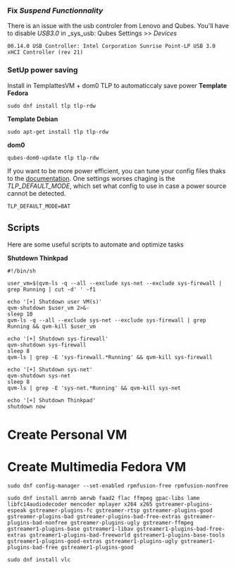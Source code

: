 ### Fix _Suspend Functionnality_
There is an issue with the usb controler from Lenovo and Qubes.
You'll have to disable _USB3.0_ in \_sys_usb: Qubes Settings >> _Devices_
```
00.14.0 USB Controller: Intel Corporation Sunrise Point-LP USB 3.0 xHCI Controller (rev 21)
```

### SetUp power saving
Install in TemplattesVM + dom0 TLP to automaticcaly save power
**Template Fedora**
```
sudo dnf install tlp tlp-rdw
```
**Template Debian**
```
sudo apt-get install tlp tlp-rdw
```
**dom0**
```
qubes-dom0-update tlp tlp-rdw
```

If you want to be more power efficient, you can tune your config files thaks to the [documentation](https://linrunner.de/en/tlp/docs/tlp-configuration.html).
One settings worses chaging is the _TLP_DEFAULT_MODE_, which set what config to use in case a power source cannot be detected.
```
TLP_DEFAULT_MODE=BAT
```


## Scripts
Here are some useful scripts to automate and optimize tasks

**Shutdown Thinkpad**
```
#!/bin/sh

user_vm=$(qvm-ls -q --all --exclude sys-net --exclude sys-firewall | grep Running | cut -d' ' -f1

echo '[+] Shutdown user VM(s)'
qvm-shutdown $user_vm 2>&-
sleep 10
qvm-ls -q --all --exclude sys-net --exclude sys-firewall | grep Running && qvm-kill $user_vm

echo '[+] Shutdown sys-firewall'
qvm-shutdown sys-firewall
sleep 8
qvm-ls | grep -E 'sys-firewall.*Running' && qvm-kill sys-firewall

echo '[+] Shutdown sys-net'
qvm-shutdown sys-net
sleep 8
qvm-ls | grep -E 'sys-net.*Running' && qvm-kill sys-net

echo '[+] Shutdown Thinkpad'
shutdown now
```


# Create Personal VM

# Create Multimedia Fedora VM

```
sudo dnf config-manager --set-enabled rpmfusion-free rpmfusion-nonfree

sudo dnf install amrnb amrwb faad2 flac ffmpeg gpac-libs lame libfc14audiodecoder mencoder mplayer x264 x265 gstreamer-plugins-espeak gstreamer-plugins-fc gstreamer-rtsp gstreamer-plugins-good gstreamer-plugins-bad gstreamer-plugins-bad-free-extras gstreamer-plugins-bad-nonfree gstreamer-plugins-ugly gstreamer-ffmpeg gstreamer1-plugins-base gstreamer1-libav gstreamer1-plugins-bad-free-extras gstreamer1-plugins-bad-freeworld gstreamer1-plugins-base-tools gstreamer1-plugins-good-extras gstreamer1-plugins-ugly gstreamer1-plugins-bad-free gstreamer1-plugins-good

sudo dnf install vlc
```
